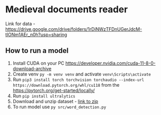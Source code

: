 # Medieval documents reader

Link for data - https://drive.google.com/drive/folders/1rDiNWzTFDnUGerJdcM-tIONm1AEr_n0h?usp=sharing

## How to run a model

1) Install CUDA on your PC https://developer.nvidia.com/cuda-11-8-0-download-archive
2) Create venv `py -m venv venv` and activate `venv\Scripts\activate`
3) Run `pip3 install torch torchvision torchaudio --index-url https://download.pytorch.org/whl/cu118` from the https://pytorch.org/get-started/locally/
3) Run `pip install ultralytics`
4) Download and unzip dataset - [link to zip](https://drive.google.com/file/d/1Uw4uyqgTVrOy2VdOgZIdBIwMiTCDGNMj/view?usp=drive_link)
5) To run model use `py src/word_detection.py`
